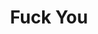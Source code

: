 ---
title: Fuck You
category: paintings
series: 
year: 2016
image: fuckyou.jpg
size: 
materials: acrylic on canvas
---